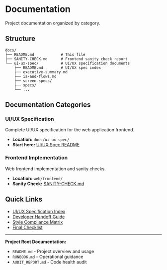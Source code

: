 # Documentation

Project documentation organized by category.

## Structure

```
docs/
├── README.md            # This file
├── SANITY-CHECK.md      # Frontend sanity check report
└── ui-ux-spec/          # UI/UX specification documents
    ├── README.md        # UI/UX spec index
    ├── executive-summary.md
    ├── ia-and-flows.md
    ├── screen-specs/
    ├── specs/
    └── ...
```

## Documentation Categories

### UI/UX Specification
Complete UI/UX specification for the web application frontend.
- **Location:** `docs/ui-ux-spec/`
- **Start here:** [UI/UX Spec README](./ui-ux-spec/README.md)

### Frontend Implementation
Web frontend implementation and sanity checks.
- **Location:** `web/frontend/`
- **Sanity Check:** [SANITY-CHECK.md](./SANITY-CHECK.md)

## Quick Links

- [UI/UX Specification Index](./ui-ux-spec/UI-UX-SPEC-INDEX.md)
- [Developer Handoff Guide](./ui-ux-spec/dev-handoff.md)
- [Style Compliance Matrix](./ui-ux-spec/style-compliance-matrix.md)
- [Final Checklist](./ui-ux-spec/FINAL-CHECKLIST.md)

---

**Project Root Documentation:**
- `README.md` - Project overview and usage
- `RUNBOOK.md` - Operational guidance
- `AUDIT_REPORT.md` - Code health audit
